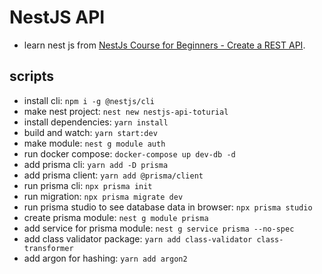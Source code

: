 # NestJS API

- learn nest js from [NestJs Course for Beginners - Create a REST API](https://youtu.be/GHTA143_b-s).

## scripts

- install cli: `npm i -g @nestjs/cli`
- make nest project: `nest new nestjs-api-toturial`
- install dependencies: `yarn install`
- build and watch: `yarn start:dev`
- make module: `nest g module auth`
- run docker compose: `docker-compose up dev-db -d`
- add prisma cli: `yarn add -D prisma`
- add prisma client: `yarn add @prisma/client`
- run prisma cli: `npx prisma init`
- run migration: `npx prisma migrate dev`
- run prisma studio to see database data in browser: `npx prisma studio`
- create prisma module: `nest g module prisma`
- add service for prisma module: `nest g service prisma --no-spec`
- add class validator package: `yarn add class-validator class-transformer`
- add argon for hashing: `yarn add argon2`
